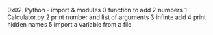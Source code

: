 0x02. Python - import & modules
0 function to add 2 numbers
1 Calculator.py
2 print number and list of arguments
3 infinte add
4 print hidden names
5 import a variable from a file
